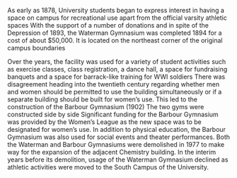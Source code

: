 As early as 1878, University students began to express interest in having a space on campus for recreational use apart from the official varsity athletic spaces
With the support of a number of donations and in spite of the Depression of 1893, the Waterman Gymnasium was completed 1894 for a cost of about $50,000.
It is located on the northeast corner of the original campus boundaries

Over the years, the facility was used for a variety of student activities such as exercise classes, class registration, a dance hall, a space for fundraising banquets and a space for barrack-like training for WWI soldiers
There was disagreement heading into the twentieth century regarding whether men and women should be permitted to use the building simultaneously or if a separate building should be built for women’s use.
This led to the construction of the Barbour Gymnasium (1902)
The two gyms were constructed side by side
Significant funding for the Barbour Gymnasium was provided by the Women’s League as the new space was to be designated for women’s use.
In addition to physical education, the Barbour Gymnasium was also used for social events and theater performances.
Both the Waterman and Barbour Gymnasiums were demolished in 1977 to make way for the expansion of the adjacent Chemistry building.
In the interim years before its demolition, usage of the Waterman Gymnasium declined as athletic activities were moved to the South Campus of the University.
